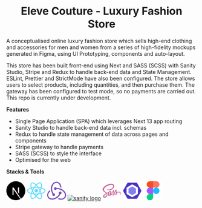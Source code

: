 <div align="center">

<h1>Eleve Couture - Luxury Fashion Store</h1>

</div>

A conceptualised online luxury fashion store which sells high-end clothing and accessories for men and women from a series of high-fidelity mockups generated in Figma, using UI Prototyping, components and auto-layout.

This store has been built front-end using Next and SASS (SCSS) with Sanity Studio, Stripe and Redux to handle back-end data and State Management. ESLint, Prettier and StrictMode have also been configured. The store allows users to select products, including quantities, and then purchase them. The gateway has been configured to test mode, so no payments are carried out. This repo is currently under development.

<strong>Features</strong>

 - Single Page Application (SPA) which leverages Next 13 app routing
 - Sanity Studio to handle back-end data incl. schemas
 - Redux to handle state management of data across pages and components
 - Stripe gateway to handle payments
 - SASS (SCSS) to style the interface
 - Optimised for the web

<strong>Stacks & Tools</strong>
<br>
<br>
<a target="_blank" rel="noopener noreferrer" href="https://github.com/devicons/devicon/blob/master/icons/nextjs/nextjs-original.svg"><img src="https://github.com/devicons/devicon/blob/master/icons/nextjs/nextjs-original.svg" alt="nextjs logo" width="50" height="50" style="max-width:100%;"></a>
<a target="_blank" rel="noopener noreferrer" href="https://github.com/devicons/devicon/blob/master/icons/react/react-original.svg"><img src="https://github.com/devicons/devicon/blob/master/icons/react/react-original.svg" alt="react logo" width="50" height="50" style="max-width:100%;"></a>
<a target="_blank" rel="noopener noreferrer" href="https://github.com/devicons/devicon/blob/master/icons/redux/redux-original.svg"><img src="https://github.com/devicons/devicon/blob/master/icons/redux/redux-original.svg" alt="redux logo" width="50" height="50" style="max-width:100%;"></a>
<a target="_blank" rel="noopener noreferrer" href="https://s3.amazonaws.com/quiin/vendors/logos/000/166/835/original/sanity-logo-jamstack-conf_-_Knut_Melv%C3%A6r.png?1601654357"><img src="https://s3.amazonaws.com/quiin/vendors/logos/000/166/835/original/sanity-logo-jamstack-conf_-_Knut_Melv%C3%A6r.png?1601654357" alt="sanity logo" width="50" height="50" style="max-width:100%;"></a>
<a target="_blank" rel="noopener noreferrer" href="https://github.com/devicons/devicon/blob/master/icons/sass/sass-original.svg"><img src="https://github.com/devicons/devicon/blob/master/icons/sass/sass-original.svg" alt="sass logo" width="50" height="50" style="max-width:100%;"></a>
<a target="_blank" rel="noopener noreferrer" href="https://github.com/devicons/devicon/blob/master/icons/eslint/eslint-original.svg"><img src="https://github.com/devicons/devicon/blob/master/icons/eslint/eslint-original.svg" alt="sass logo" width="50" height="50" style="max-width:100%;"></a>
<a target="_blank" rel="noopener noreferrer" href="https://github.com/devicons/devicon/blob/master/icons/figma/figma-original.svg"><img src="https://github.com/devicons/devicon/blob/master/icons/figma/figma-original.svg" alt="Figma logo" width="50" height="50" style="max-width:100%;"></a>
